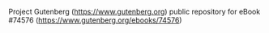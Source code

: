 Project Gutenberg (https://www.gutenberg.org) public repository for
eBook #74576 (https://www.gutenberg.org/ebooks/74576)
